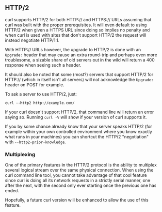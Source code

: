 ## HTTP/2

curl supports HTTP/2 for both HTTP:// and HTTPS:// URLs assuming that curl was
built with the proper prerequisites. It will even default to using HTTP/2 when
given a HTTPS URL since doing so implies no penalty and when curl is used with
sites that don't support HTTP/2 the request will instead negotiate HTTP/1.1.

With HTTP:// URLs however, the upgrade to HTTP/2 is done with an `Upgrade:`
header that may cause an extra round-trip and perhaps even more troublesome, a
sizable share of old servers out in the wild will return a 400 response when
seeing such a header.

It should also be noted that some (most?) servers that support HTTP/2 for
HTTP:// (which in itself isn't all servers) will not acknowledge the
`Upgrade:` header on POST for example.

To ask a server to use HTTP/2, just:

    curl --http2 http://example.com/

If your curl doesn't support HTTP/2, that command line will return an error
saying so. Running `curl -V` will show if your version of curl supports it.

If you by some chance already know that your server speaks HTTP/2 (for example
within your own controlled environment where you know exactly what runs in
your machines) you can shortcut the HTTP/2 "negotiation" with
`--http2-prior-knowledge`.

### Multiplexing

One of the primary features in the HTTP/2 protocol is the ability to multiplex
several logical stream over the same physical connection. When using the curl
command line tool, you cannot take advantage of that cool feature since curl
is doing all its network requests in a strictly serial manner, one after the
next, with the second only ever starting once the previous one has ended.

Hopefully, a future curl version will be enhanced to allow the use of this
feature.
